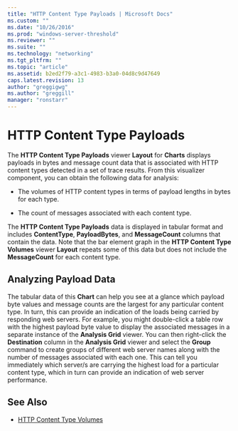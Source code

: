 ```yaml
---
title: "HTTP Content Type Payloads | Microsoft Docs"
ms.custom: ""
ms.date: "10/26/2016"
ms.prod: "windows-server-threshold"
ms.reviewer: ""
ms.suite: ""
ms.technology: "networking"
ms.tgt_pltfrm: ""
ms.topic: "article"
ms.assetid: b2ed2f79-a3c1-4983-b3a0-04d8c9d47649
caps.latest.revision: 13
author: "greggigwg"
ms.author: "greggill"
manager: "ronstarr"
---
```


# HTTP Content Type Payloads

The **HTTP Content Type Payloads**  viewer **Layout** for **Charts** displays payloads in bytes and message count data that is associated with HTTP content types detected in a set of trace results. From this  visualizer component, you can obtain the following data for analysis:  
  
-   The volumes of HTTP content types in terms of payload lengths in bytes for each type.  
  
-   The count of messages associated with each content type.  
  
 The  **HTTP Content Type Payloads** data is displayed in tabular format and includes **ContentType**, **PayloadBytes**, and **MessageCount** columns that contain the data. Note that the bar element graph in the **HTTP Content Type Volumes** viewer **Layout** repeats some of this data but does not include the **MessageCount** for each content type.  
  
## Analyzing Payload Data  

 The tabular data of this **Chart** can help you see at a glance which payload byte values and message counts are the largest for any particular content type. In turn, this can provide an indication of the loads being carried by responding web servers. For example, you might double-click a table row with the highest payload byte value to display the associated messages in a separate instance of the **Analysis Grid** viewer. You can then right-click the **Destination** column in the **Analysis Grid** viewer and select the **Group** command to create groups of different web server names along with the number of messages associated with each one. This can tell you immediately which server/s are carrying the highest load for a particular content type, which in turn can provide an indication of web server performance.  
  
## See Also  

- [HTTP Content Type Volumes](http-content-type-volumes.md)